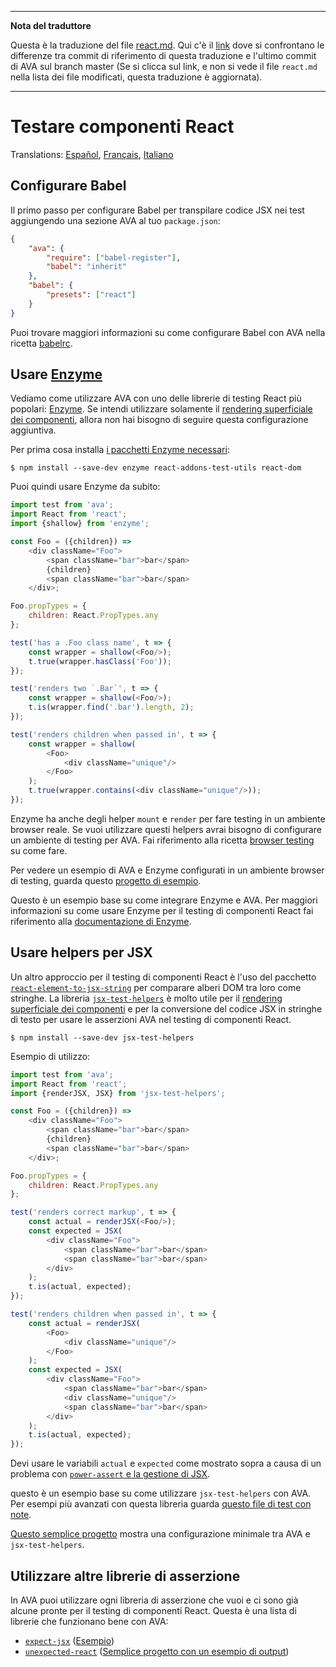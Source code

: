 ___
**Nota del traduttore**

Questa è la traduzione del file [react.md](https://github.com/sindresorhus/ava/blob/master/docs/recipes/react.md). Qui c'è il [link](https://github.com/avajs/ava/compare/c09462c3e515c41da8177a3d9ba5fb0f19759653...master#diff-2cb79c7fb78b66228297358846395c3a) dove si confrontano le differenze tra commit di riferimento di questa traduzione e l'ultimo commit di AVA sul branch master (Se si clicca sul link, e non si vede il file `react.md` nella lista dei file modificati, questa traduzione è aggiornata).
___
# Testare componenti React

Translations: [Español](https://github.com/avajs/ava-docs/blob/master/es_ES/docs/recipes/react.md), [Français](https://github.com/avajs/ava-docs/blob/master/fr_FR/docs/recipes/react.md), [Italiano](https://github.com/avajs/ava-docs/blob/master/it_IT/docs/recipes/react.md)

## Configurare Babel

Il primo passo per configurare Babel per transpilare codice JSX nei test aggiungendo una sezione AVA al tuo `package.json`:

```json
{
	"ava": {
		"require": ["babel-register"],
		"babel": "inherit"
	},
	"babel": {
		"presets": ["react"]
	}
}
```

Puoi trovare maggiori informazioni su come configurare Babel con AVA nella ricetta [babelrc](https://github.com/avajs/ava-docs/blob/master/it_IT/docs/recipes/babelrc.md).

## Usare [Enzyme](https://github.com/airbnb/enzyme)

Vediamo come utilizzare AVA con uno delle librerie di testing React più popolari: [Enzyme](https://github.com/airbnb/enzyme).
Se intendi utilizzare solamente il [rendering superficiale dei componenti](https://facebook.github.io/react/docs/test-utils.html#shallow-rendering), allora non hai bisogno di seguire questa configurazione aggiuntiva.

Per prima cosa installa [i pacchetti Enzyme necessari](https://github.com/airbnb/enzyme/#installation):

```console
$ npm install --save-dev enzyme react-addons-test-utils react-dom
```

Puoi quindi usare Enzyme da subito:

```js
import test from 'ava';
import React from 'react';
import {shallow} from 'enzyme';

const Foo = ({children}) =>
	<div className="Foo">
		<span className="bar">bar</span>
		{children}
		<span className="bar">bar</span>
	</div>;

Foo.propTypes = {
	children: React.PropTypes.any
};

test('has a .Foo class name', t => {
	const wrapper = shallow(<Foo/>);
	t.true(wrapper.hasClass('Foo'));
});

test('renders two `.Bar`', t => {
	const wrapper = shallow(<Foo/>);
	t.is(wrapper.find('.bar').length, 2);
});

test('renders children when passed in', t => {
	const wrapper = shallow(
		<Foo>
			<div className="unique"/>
		</Foo>
	);
	t.true(wrapper.contains(<div className="unique"/>));
});
```

Enzyme ha anche degli helper `mount` e `render` per fare testing in un ambiente browser reale. Se vuoi utilizzare questi helpers avrai bisogno di configurare un ambiente di testing per AVA. Fai riferimento alla ricetta [browser testing](https://github.com/avajs/ava-docs/blob/master/it_IT/docs/recipes/browser-testing.md) su come fare.

Per vedere un esempio di AVA e Enzyme configurati in un ambiente browser di testing, guarda questo [progetto di esempio](https://github.com/adriantoine/ava-enzyme-demo).

Questo è un esempio base su come integrare Enzyme e AVA. Per maggiori informazioni su come usare Enzyme per il testing di componenti React fai riferimento alla [documentazione di Enzyme](http://airbnb.io/enzyme/).

## Usare helpers per JSX

Un altro approccio per il testing di componenti React è l'uso del pacchetto [`react-element-to-jsx-string`](https://github.com/algolia/react-element-to-jsx-string) per comparare alberi DOM tra loro come stringhe. La libreria [`jsx-test-helpers`](https://github.com/MoOx/jsx-test-helpers) è molto utile per il [rendering superficiale dei componenti](https://facebook.github.io/react/docs/test-utils.html#shallow-rendering) e per la conversione del codice JSX in stringhe di testo per usare le asserzioni AVA nel testing di componenti React.

```console
$ npm install --save-dev jsx-test-helpers
```

Esempio di utilizzo:

```js
import test from 'ava';
import React from 'react';
import {renderJSX, JSX} from 'jsx-test-helpers';

const Foo = ({children}) =>
	<div className="Foo">
		<span className="bar">bar</span>
		{children}
		<span className="bar">bar</span>
	</div>;

Foo.propTypes = {
	children: React.PropTypes.any
};

test('renders correct markup', t => {
	const actual = renderJSX(<Foo/>);
	const expected = JSX(
		<div className="Foo">
			<span className="bar">bar</span>
			<span className="bar">bar</span>
		</div>
	);
	t.is(actual, expected);
});

test('renders children when passed in', t => {
	const actual = renderJSX(
		<Foo>
			<div className="unique"/>
		</Foo>
	);
	const expected = JSX(
		<div className="Foo">
			<span className="bar">bar</span>
			<div className="unique"/>
			<span className="bar">bar</span>
		</div>
	);
	t.is(actual, expected);
});
```

Devi usare le variabili `actual` e `expected` come mostrato sopra a causa di un problema con [`power-assert` e la gestione di JSX](https://github.com/power-assert-js/power-assert/issues/34).

questo è un esempio base su come utilizzare `jsx-test-helpers` con AVA. Per esempi più avanzati con questa libreria guarda [questo file di test con note](https://github.com/MoOx/jsx-test-helpers/blob/master/src/__tests__/index.js).

[Questo semplice progetto](https://github.com/MoOx/jsx-test-helpers) mostra una configurazione minimale tra AVA e `jsx-test-helpers`.

## Utilizzare altre librerie di asserzione

In AVA puoi utilizzare ogni libreria di asserzione che vuoi e ci sono già alcune pronte per il testing di componenti React. Questa è una lista di librerie che funzionano bene con AVA:

- [`expect-jsx`](https://github.com/algolia/expect-jsx) ([Esempio](https://github.com/avajs/ava/issues/186#issuecomment-161317068))
- [`unexpected-react`](https://github.com/bruderstein/unexpected-react) ([Semplice progetto con un esempio di output](https://github.com/adriantoine/ava-unexpected-react-demo))
